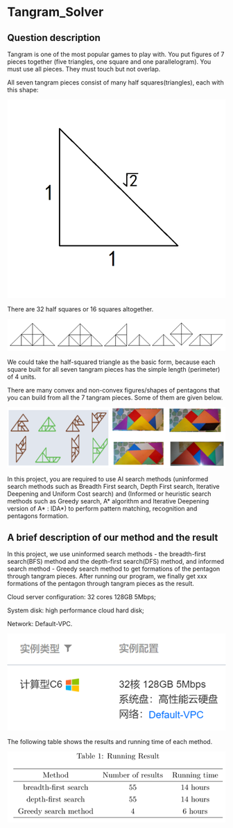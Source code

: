 # Tangram_Solver



## Question description

Tangram is one of the most popular games to play with. You put figures of 7 pieces together (five triangles, one square and one parallelogram). You must use all pieces. They must touch but not overlap.

All seven tangram pieces consist of many half squares(triangles), each with this shape: 

![Basic Shape](Image/BasicShape.png)

There are 32 half squares or 16 squares altogether.

![A Set Of Tangram Peices](Image/ASetOfTangramPeices.png)

We could take the half-squared triangle as the basic form, because each square built for all seven tangram pieces has the simple length (perimeter) of 4 units.

There are many convex and non-convex figures/shapes of pentagons that you can build from all the 7 tangram pieces. Some of them are given below.

![Convex and non-convex figures](Image/Conv-Nonconv.png)

In this project, you are required to use AI search methods (uninformed search methods such as Breadth First search, Depth First search, Iterative Deepening and Uniform Cost search) and (Informed or heuristic search methods such as Greedy search, A* algorithm and Iterative Deepening version of A* : IDA*) to perform pattern matching, recognition and pentagons formation.

## A brief description of our method and the result

In this project, we use uninformed search methods - the breadth-first search(BFS) method and the depth-first search(DFS) method, and informed search method - Greedy search method to get formations of the pentagon through tangram pieces. After running our program, we finally get xxx formations of the pentagon through tangram pieces as the result.

Cloud server configuration: 32 cores 128GB 5Mbps;

System disk: high performance cloud hard disk;

Network: Default-VPC.

![Cloud Server](Image/envi.png)

The following table shows the results and running time of each method.

![Cloud Server](Image/Result.png)
